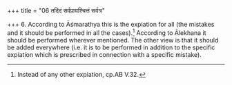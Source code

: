+++
title = "06 तदिदं सर्वप्रायश्चित्तं सर्वत्र"

+++
6. According to Āśmarathya this is the expiation for all (the mistakes and it should be performed in all the cases).[^1] According to Ālekhana it should be performed wherever mentioned. The other view is that it should be added everywhere (i.e. it is to be performed in addition to the specific expiation which is prescribed in connection with a specific mistake).  


[^1]: Instead of any other expiation, cp.AB V.32.
